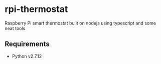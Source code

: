 # rpi-thermostat
Raspberry Pi smart thermostat built on nodejs using typescript and some neat tools


## Requirements
- Python v2.7.12